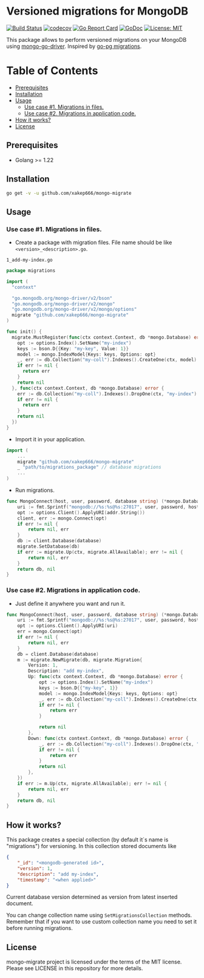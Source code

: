 # Versioned migrations for MongoDB
[![Build Status](https://github.com/xakep666/mongo-migrate/actions/workflows/testing.yml/badge.svg)](https://travis-ci.org/xakep666/mongo-migrate)
[![codecov](https://codecov.io/gh/xakep666/mongo-migrate/branch/master/graph/badge.svg)](https://codecov.io/gh/xakep666/mongo-migrate)
[![Go Report Card](https://goreportcard.com/badge/github.com/xakep666/mongo-migrate)](https://goreportcard.com/report/github.com/xakep666/mongo-migrate)
[![GoDoc](https://godoc.org/github.com/xakep666/mongo-migrate?status.svg)](https://godoc.org/github.com/xakep666/mongo-migrate)
[![License: MIT](https://img.shields.io/badge/License-MIT-yellow.svg)](https://opensource.org/licenses/MIT)

This package allows to perform versioned migrations on your MongoDB using [mongo-go-driver](https://github.com/mongodb/mongo-go-driver).
Inspired by [go-pg migrations](https://github.com/go-pg/migrations).

Table of Contents
=================

* [Prerequisites](#prerequisites)
* [Installation](#installation)
* [Usage](#usage)
  * [Use case \#1\. Migrations in files\.](#use-case-1-migrations-in-files)
  * [Use case \#2\. Migrations in application code\.](#use-case-2-migrations-in-application-code)
* [How it works?](#how-it-works)
* [License](#license)

## Prerequisites
* Golang >= 1.22

## Installation
```bash
go get -v -u github.com/xakep666/mongo-migrate
```

## Usage
### Use case #1. Migrations in files.

* Create a package with migration files.
File name should be like `<version>_<description>.go`.

`1_add-my-index.go`

```go
package migrations

import (
  "context"

  "go.mongodb.org/mongo-driver/v2/bson"
  "go.mongodb.org/mongo-driver/v2/mongo"
  "go.mongodb.org/mongo-driver/v2/mongo/options"
  migrate "github.com/xakep666/mongo-migrate"
)

func init() {
  migrate.MustRegister(func(ctx context.Context, db *mongo.Database) error {
    opt := options.Index().SetName("my-index")
    keys := bson.D{{Key: "my-key", Value: 1}}
    model := mongo.IndexModel{Keys: keys, Options: opt}
    _, err := db.Collection("my-coll").Indexes().CreateOne(ctx, model)
    if err != nil {
      return err
    }
    return nil
  }, func(ctx context.Context, db *mongo.Database) error {
    err := db.Collection("my-coll").Indexes().DropOne(ctx, "my-index")
    if err != nil {
      return err
    }
    return nil
  })
}
```

* Import it in your application.
```go
import (
    ...
    migrate "github.com/xakep666/mongo-migrate"
    _ "path/to/migrations_package" // database migrations
    ...
)
```

* Run migrations.
```go
func MongoConnect(host, user, password, database string) (*mongo.Database, error) {
	uri := fmt.Sprintf("mongodb://%s:%s@%s:27017", user, password, host)
	opt := options.Client().ApplyURI(addr.String())
	client, err := mongo.Connect(opt)
	if err != nil {
		return nil, err
	}
	db := client.Database(database)
	migrate.SetDatabase(db)
	if err := migrate.Up(ctx, migrate.AllAvailable); err != nil {
		return nil, err
	}
	return db, nil
}
```

### Use case #2. Migrations in application code.
* Just define it anywhere you want and run it.
```go
func MongoConnect(host, user, password, database string) (*mongo.Database, error) {
	uri := fmt.Sprintf("mongodb://%s:%s@%s:27017", user, password, host)
	opt := options.Client().ApplyURI(uri)
	err = mongo.Connect(opt)
	if err != nil {
		return nil, err
	}
	db = client.Database(database)
	m := migrate.NewMigrate(db, migrate.Migration{
		Version: 1,
		Description: "add my-index",
		Up: func(ctx context.Context, db *mongo.Database) error {
			opt := options.Index().SetName("my-index")
			keys := bson.D{{"my-key", 1}}
			model := mongo.IndexModel{Keys: keys, Options: opt}
			_, err := db.Collection("my-coll").Indexes().CreateOne(ctx, model)
			if err != nil {
				return err
			}

			return nil
		},
		Down: func(ctx context.Context, db *mongo.Database) error {
			_, err := db.Collection("my-coll").Indexes().DropOne(ctx, "my-index")
			if err != nil {
				return err
			}
			return nil
		},
	})
	if err := m.Up(ctx, migrate.AllAvailable); err != nil {
		return nil, err
	}
	return db, nil
}
```

## How it works?
This package creates a special collection (by default it`s name is "migrations") for versioning.
In this collection stored documents like
```json
{
    "_id": "<mongodb-generated id>",
    "version": 1,
    "description": "add my-index",
    "timestamp": "<when applied>"
}
```
Current database version determined as version from latest inserted document.

You can change collection name using `SetMigrationsCollection` methods.
Remember that if you want to use custom collection name you need to set it before running migrations.

## License
mongo-migrate project is licensed under the terms of the MIT license. Please see LICENSE in this repository for more details.
